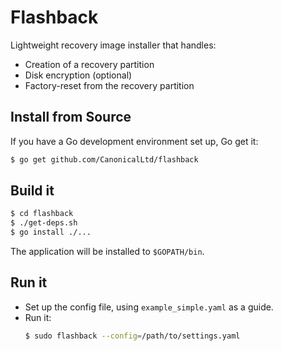 # Flashback

Lightweight recovery image installer that handles:

 - Creation of a recovery partition
 - Disk encryption (optional)
 - Factory-reset from the recovery partition

## Install from Source
If you have a Go development environment set up, Go get it:

  ```bash
  $ go get github.com/CanonicalLtd/flashback
  ```

## Build it
```bash
$ cd flashback
$ ./get-deps.sh
$ go install ./...
```
The application will be installed to `$GOPATH/bin`.

## Run it
- Set up the config file, using ```example_simple.yaml``` as a guide.
- Run it:
  ```bash
  $ sudo flashback --config=/path/to/settings.yaml
  ```
